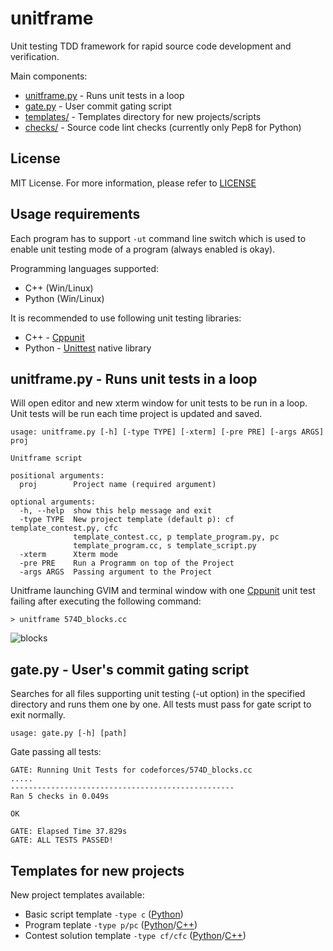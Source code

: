 # unitframe
Unit testing TDD framework for rapid source code development and verification.

Main components:
- [unitframe.py](unitframe.py)  - Runs unit tests in a loop
- [gate.py](gate.py)            - User commit gating script
- [templates/](templates)       - Templates directory for new projects/scripts 
- [checks/](checks)             - Source code lint checks (currently only Pep8 for Python)

## License
MIT License. For more information, please refer to [LICENSE](LICENSE)

## Usage requirements
Each program has to support `-ut` command line switch which is used to enable unit testing mode of a program (always enabled is okay).

Programming languages supported: 
- C++ (Win/Linux)
- Python (Win/Linux)

It is recommended to use following unit testing libraries:
- C++ - [Cppunit](http://cppunit.github.io/cppunit/)
- Python - [Unittest](https://docs.python.org/3/library/unittest.html) native library

## unitframe.py - Runs unit tests in a loop
Will open editor and new xterm window for unit tests to be run in a loop. Unit tests will be run each time project is updated and saved.

```
usage: unitframe.py [-h] [-type TYPE] [-xterm] [-pre PRE] [-args ARGS] proj

Unitframe script

positional arguments:
  proj        Project name (required argument)

optional arguments:
  -h, --help  show this help message and exit
  -type TYPE  New project template (default p): cf template_contest.py, cfc
              template_contest.cc, p template_program.py, pc
              template_program.cc, s template_script.py
  -xterm      Xterm mode
  -pre PRE    Run a Programm on top of the Project
  -args ARGS  Passing argument to the Project
```

Unitframe launching GVIM and terminal window with one [Cppunit](http://cppunit.github.io/cppunit/) unit test failing after executing the following command:

`> unitframe 574D_blocks.cc`

![blocks](https://cloud.githubusercontent.com/assets/3139960/9644637/19b1065c-517c-11e5-8c73-ed636bbfc5bd.jpg)

## gate.py - User's commit gating script

Searches for all files supporting unit testing (-ut option) in the specified directory and runs them one by one. All tests must pass for gate script to exit normally.

`usage: gate.py [-h] [path]`

Gate passing all tests:
```
GATE: Running Unit Tests for codeforces/574D_blocks.cc
.....
--------------------------------------------------
Ran 5 checks in 0.049s

OK

GATE: Elapsed Time 37.829s
GATE: ALL TESTS PASSED!
```

## Templates for new projects

New project templates available:
- Basic script template `-type c` ([Python](templates/template_script.py))
- Program teplate `-type p/pc` ([Python](templates/template_program.py)/[C++](templates/template_program.cc))
- Contest solution template `-type cf/cfc` ([Python](templates/template_contest.py)/[C++](templates/template_contest.cc))
